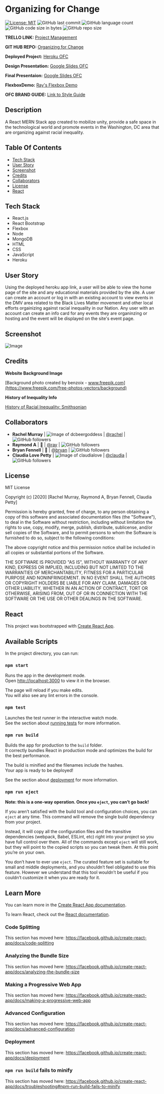 # Organizing for Change

[![License: MIT](https://img.shields.io/badge/License-MIT-yellow.svg)](https://opensource.org/licenses/MIT)
![GitHub last commit](https://img.shields.io/github/last-commit/dcbeergoddess/OFC)
![GitHub language count](https://img.shields.io/github/languages/count/dcbeergoddess/OFC)
![GitHub code size in bytes](https://img.shields.io/github/languages/code-size/dcbeergoddess/OFC)
![GitHub repo size](https://img.shields.io/github/repo-size/dcbeergoddess/OFC)



**TRELLO LINK:** [Project Management](https://trello.com/b/2Z5joq2O/project-3)

**GIT HUB REPO:** [Organizing for Change](https://github.com/dcbeergoddess/OFC)

**Deployed Project:** [Heroku OFC](https://organizing-for-change.herokuapp.com/)

**Design Presentation:** [Google Slides OFC](https://docs.google.com/presentation/d/1fr1Q_iQJeQJ2gurLSHNProQRZ4vYwb5JzW5t53i_9Io/edit#slide=id.p)

**Final Presentaion:** [Google Slides OFC](https://docs.google.com/presentation/d/1jiH-MP6-g3o69Q3_MKwAVBLjMlYnj4fWMCtSHipjblw/edit#slide=id.p)

**FlexboxDemo:** [Ray's Flexbox Demo](https://github.com/rayfor1/flexbox-code-demo)

**OFC BRAND GUIDE:** [Link to Style Guide](https://dcbeergoddess.github.io/OFC_Brand_Guide/)



## Description

A React MERN Stack app created to mobilize unity, provide a safe space in the technological world and promote events in the Washington, DC area that are organizing against racial inequality. 


## Table Of Contents

* [Tech Stack](#techstack)
* [User Story](#userstory)
* [Screenshot](#screenshot)
* [Credits](#credits)
* [Collaborators](#collaborators)
* [License](#license)
* [React](#react)

## Tech Stack

- React.js
- React Bootstrap
- Flexbox
- Node
- MongoDB
- HTML
- CSS
- JavaScript
- Heroku

## User Story

Using the deployed heroku app link, a user will be able to view the home page of the site and any educational materials provided by the site. A user can create an account or log in with an existing account to view events in the DMV area related to the Black Lives Matter movement and other local efforts orgainizing against racial inequality in our Nation. Any user with an account can create an info card for any events they are organinzing or hosting and the event will be displayed on the site's event page.

## Screenshot

![Image](https://user-images.githubusercontent.com/59098488/84574187-c323c600-ad72-11ea-9774-d1c5f2eb0196.png)

## Credits

**Website Background Image**

[Background photo created by benzoix - www.freepik.com](https://www.freepik.com/free-photos-vectors/background)

**History of Inequality Info**

[History of Racial Inequality: Smithsonian](https://www.smithsonianmag.com/history/158-resources-understanding-systemic-racism-america-180975029/)

## Collaborators
* **Rachel Murray** | ![Image of dcbeergoddess](https://avatars0.githubusercontent.com/u/59098488?v=4&s=25) | [@rachel](https://github.com/dcbeergoddess) | ![GitHub followers](https://img.shields.io/github/followers/dcbeergoddess?label=Follow&style=social)
* **Raymond A** | :dragon_face: | [@ray](https://github.com/rayfor1) | ![GitHub followers](https://img.shields.io/github/followers/rayfor1?label=Follow&style=social)
* **Bryan Fennell** | :tiger: | [@bryan](https://github.com/bryan3023) | ![GitHub followers](https://img.shields.io/github/followers/bryan3023?label=Follow&style=social)
* **Claudia Love Petty** | ![Image of claudialove](https://avatars2.githubusercontent.com/u/59115351?v=4&s=25) | [@claudia](https://github.com/claudialove) | ![GitHub followers](https://img.shields.io/github/followers/claudialove?label=Follow&style=social)

## License

MIT License

Copyright (c) [2020] [Rachel Murray, Raymond A, Bryan Fennell, Claudia Petty]

Permission is hereby granted, free of charge, to any person obtaining a copy
of this software and associated documentation files (the "Software"), to deal
in the Software without restriction, including without limitation the rights
to use, copy, modify, merge, publish, distribute, sublicense, and/or sell
copies of the Software, and to permit persons to whom the Software is
furnished to do so, subject to the following conditions:

The above copyright notice and this permission notice shall be included in all
copies or substantial portions of the Software.

THE SOFTWARE IS PROVIDED "AS IS", WITHOUT WARRANTY OF ANY KIND, EXPRESS OR
IMPLIED, INCLUDING BUT NOT LIMITED TO THE WARRANTIES OF MERCHANTABILITY,
FITNESS FOR A PARTICULAR PURPOSE AND NONINFRINGEMENT. IN NO EVENT SHALL THE
AUTHORS OR COPYRIGHT HOLDERS BE LIABLE FOR ANY CLAIM, DAMAGES OR OTHER
LIABILITY, WHETHER IN AN ACTION OF CONTRACT, TORT OR OTHERWISE, ARISING FROM,
OUT OF OR IN CONNECTION WITH THE SOFTWARE OR THE USE OR OTHER DEALINGS IN THE
SOFTWARE.

## React

This project was bootstrapped with [Create React App](https://github.com/facebook/create-react-app).

## Available Scripts

In the project directory, you can run:

### `npm start`

Runs the app in the development mode.<br />
Open [http://localhost:3000](http://localhost:3000) to view it in the browser.

The page will reload if you make edits.<br />
You will also see any lint errors in the console.

### `npm test`

Launches the test runner in the interactive watch mode.<br />
See the section about [running tests](https://facebook.github.io/create-react-app/docs/running-tests) for more information.

### `npm run build`

Builds the app for production to the `build` folder.<br />
It correctly bundles React in production mode and optimizes the build for the best performance.

The build is minified and the filenames include the hashes.<br />
Your app is ready to be deployed!

See the section about [deployment](https://facebook.github.io/create-react-app/docs/deployment) for more information.

### `npm run eject`

**Note: this is a one-way operation. Once you `eject`, you can’t go back!**

If you aren’t satisfied with the build tool and configuration choices, you can `eject` at any time. This command will remove the single build dependency from your project.

Instead, it will copy all the configuration files and the transitive dependencies (webpack, Babel, ESLint, etc) right into your project so you have full control over them. All of the commands except `eject` will still work, but they will point to the copied scripts so you can tweak them. At this point you’re on your own.

You don’t have to ever use `eject`. The curated feature set is suitable for small and middle deployments, and you shouldn’t feel obligated to use this feature. However we understand that this tool wouldn’t be useful if you couldn’t customize it when you are ready for it.

## Learn More

You can learn more in the [Create React App documentation](https://facebook.github.io/create-react-app/docs/getting-started).

To learn React, check out the [React documentation](https://reactjs.org/).

### Code Splitting

This section has moved here: https://facebook.github.io/create-react-app/docs/code-splitting

### Analyzing the Bundle Size

This section has moved here: https://facebook.github.io/create-react-app/docs/analyzing-the-bundle-size

### Making a Progressive Web App

This section has moved here: https://facebook.github.io/create-react-app/docs/making-a-progressive-web-app

### Advanced Configuration

This section has moved here: https://facebook.github.io/create-react-app/docs/advanced-configuration

### Deployment

This section has moved here: https://facebook.github.io/create-react-app/docs/deployment

### `npm run build` fails to minify

This section has moved here: https://facebook.github.io/create-react-app/docs/troubleshooting#npm-run-build-fails-to-minify






